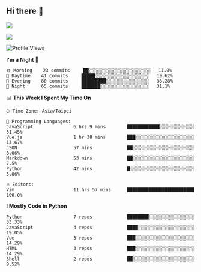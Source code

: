 ## Hi there 👋

![](https://github-readme-stats.vercel.app/api?username=CSY54&theme=nord&show_icons=true)

![](https://github-readme-stats.vercel.app/api/top-langs/?username=CSY54&theme=nord&layout=compact&card_width=445)

<!--START_SECTION:waka-->
![Profile Views](http://img.shields.io/badge/Profile%20Views-11-blue)

**I'm a Night 🦉** 

```text
🌞 Morning    23 commits     ██░░░░░░░░░░░░░░░░░░░░░░░   11.0% 
🌆 Daytime    41 commits     █████░░░░░░░░░░░░░░░░░░░░   19.62% 
🌃 Evening    80 commits     █████████░░░░░░░░░░░░░░░░   38.28% 
🌙 Night      65 commits     ███████░░░░░░░░░░░░░░░░░░   31.1%

```


📊 **This Week I Spent My Time On** 

```text
⌚︎ Time Zone: Asia/Taipei

💬 Programming Languages: 
JavaScript               6 hrs 9 mins        ████████████░░░░░░░░░░░░░   51.45% 
Vue.js                   1 hr 38 mins        ███░░░░░░░░░░░░░░░░░░░░░░   13.67% 
JSON                     57 mins             ██░░░░░░░░░░░░░░░░░░░░░░░   8.06% 
Markdown                 53 mins             ██░░░░░░░░░░░░░░░░░░░░░░░   7.5% 
Python                   42 mins             █░░░░░░░░░░░░░░░░░░░░░░░░   5.86%

🔥 Editors: 
Vim                      11 hrs 57 mins      █████████████████████████   100.0%

```

**I Mostly Code in Python** 

```text
Python                   7 repos             ████████░░░░░░░░░░░░░░░░░   33.33% 
JavaScript               4 repos             ████░░░░░░░░░░░░░░░░░░░░░   19.05% 
Vue                      3 repos             ███░░░░░░░░░░░░░░░░░░░░░░   14.29% 
HTML                     3 repos             ███░░░░░░░░░░░░░░░░░░░░░░   14.29% 
Shell                    2 repos             ██░░░░░░░░░░░░░░░░░░░░░░░   9.52%

```



<!--END_SECTION:waka-->

<!--
**CSY54/CSY54** is a ✨ _special_ ✨ repository because its `README.md` (this file) appears on your GitHub profile.

Here are some ideas to get you started:

- 🔭 I’m currently working on ...
- 🌱 I’m currently learning ...
- 👯 I’m looking to collaborate on ...
- 🤔 I’m looking for help with ...
- 💬 Ask me about ...
- 📫 How to reach me: ...
- 😄 Pronouns: ...
- ⚡ Fun fact: ...
-->
